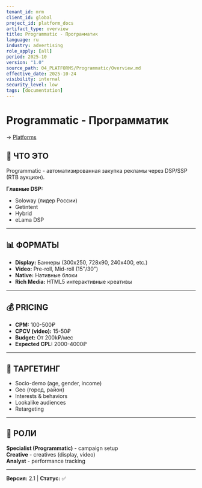 ```yaml
---
tenant_id: mrm
client_id: global
project_id: platform_docs
artifact_type: overview
title: Programmatic - Программатик
language: ru
industry: advertising
role_apply: [all]
period: 2025-10
version: "1.0"
source_path: 04_PLATFORMS/Programmatic/Overview.md
effective_date: 2025-10-24
visibility: internal
security_level: low
tags: [documentation]
---
```


# Programmatic - Программатик

→ [Platforms](../_README.md)

## 🎯 ЧТО ЭТО

Programmatic - автоматизированная закупка рекламы через DSP/SSP (RTB аукцион).

**Главные DSP:**
- Soloway (лидер России)
- Getintent
- Hybrid
- eLama DSP

---

## 📊 ФОРМАТЫ

- **Display:** Баннеры (300x250, 728x90, 240x400, etc.)
- **Video:** Pre-roll, Mid-roll (15"/30")
- **Native:** Нативные блоки
- **Rich Media:** HTML5 интерактивные креативы

---

## 💰 PRICING

- **CPM:** 100-500₽
- **CPCV (video):** 15-50₽
- **Budget:** От 200k₽/мес
- **Expected CPL:** 2000-4000₽

---

## 🎯 ТАРГЕТИНГ

- Socio-demo (age, gender, income)
- Geo (город, район)
- Interests & behaviors
- Lookalike audiences
- Retargeting

---

## 👥 РОЛИ

**Specialist (Programmatic)** - campaign setup  
**Creative** - creatives (display, video)  
**Analyst** - performance tracking

---

**Версия:** 2.1 | **Статус:** ✅


